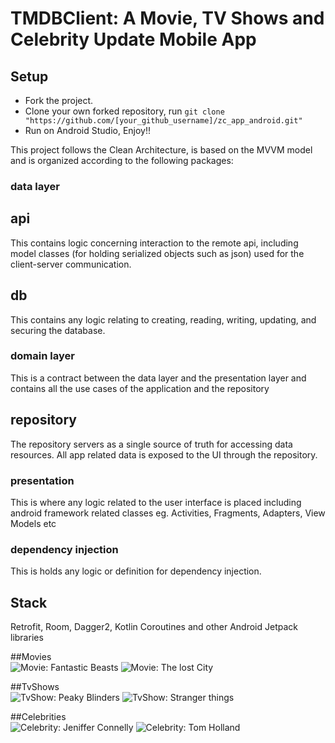 # TMDBClient: A Movie, TV Shows and Celebrity Update Mobile App

## Setup
- Fork the project.
- Clone your own forked repository, run `git clone "https://github.com/[your_github_username]/zc_app_android.git"`
- Run on Android Studio, Enjoy!!

This project follows the Clean Architecture, is based on the MVVM model and is organized according to the following packages:

### data layer
## api
This contains logic concerning interaction to the remote api, including model classes (for holding serialized objects such as json) used for the client-server communication.

## db
This contains any logic relating to creating, reading, writing, updating, and securing the database.

### domain layer
This is a contract between the data layer and the presentation layer and contains all the use cases of the application and the repository

## repository
The repository servers as a single source of truth for accessing data resources. All app related data is exposed to the UI through the repository.

### presentation
This is where any logic related to the user interface is placed including android framework related classes eg. Activities, Fragments, Adapters, View Models etc

### dependency injection
This is holds any logic or definition for dependency injection.

## Stack
Retrofit, Room, Dagger2, Kotlin Coroutines and other Android Jetpack libraries

##Movies  
![Movie: Fantastic Beasts](readme_picx/fantastic-beasts.jpeg)
![Movie: The lost City](readme_picx/lost-city.jpeg)

##TvShows  
![TvShow: Peaky Blinders](readme_picx/peaky.jpeg)
![TvShow: Stranger things](readme_picx/stranger-things.jpeg)

##Celebrities  
![Celebrity: Jeniffer Connelly](readme_picx/jennifer-connelly.jpeg)
![Celebrity: Tom Holland](readme_picx/tom-holland.jpeg)
